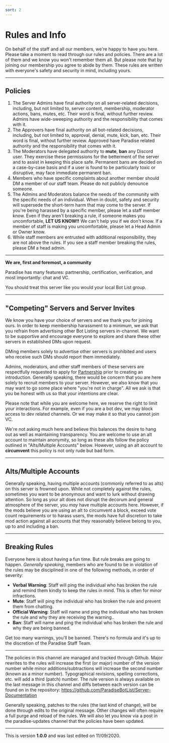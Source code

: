 ```yaml
---
sort: 2
---
```


# Rules and Info

On behalf of the staff and all our members, we're happy to have you here.  Please take a moment to read through our rules and policies.  There are a lot of them and we know you won't remember them all.  But please note that by joining our membership you agree to abide by them.  These rules are written with everyone's safety and security in mind, including yours.

---

## Policies

1.  The Server Admins have final authority on all server-related decisions, including, but not limited to, server content, membership, moderator actions, bans, mutes, etc.  Their word is final, without further review.  Admins have wide-sweeping authority and the responsibility that comes with it.
2.  The Approvers have final authority on all bot-related decisions, including, but not limited to, approval, denial, mute, kick, ban, etc. Their word is final, without further review. Approved have Paradise related authority and the responsibility that comes with it.
3.  The Moderators have delegated authority to **mute**, **ban** any Discord user.  They exercise these permissions for the betterment of the server and to assist in keeping this place safe.  Permanent bans are decided on a case-by-case basis and if a user is found to be particularly toxic or disruptive, may face immediate permanent ban.
4.  Members who have specific complaints about another member should DM a member of our staff team.  Please do not publicly denounce someone.
5.  The Admins and Moderators balance the needs of the community with the specific needs of an individual.  When in doubt, safety and security will supersede the short-term harm that may come to the server.  If you're being harassed by a specific member, please let a staff member know.  Even if they aren't breaking a rule, if someone makes you uncomfortable, **LET US KNOW!!**  We can't help you if we don't know.  If a member of staff is making you uncomfortable, please let a Head Admin or Owner know.
6.  While staff members are entrusted with additional responsibility, they are not above the rules.  If you see a staff member breaking the rules, please DM a head admin.

---

**__We are, first and foremost, a community__**

Paradise has many features: partnership, certification, verification, and most importantly: chat and VC.

You should treat this server like you would your local Bot List group.

---

## "Competing" Servers and Server Invites

We know you have your choice of servers and we thank you for joining ours.  In order to keep membership harassment to a minimum, we ask that you refrain from advertising other Bot Listing servers in-channel.  We want to be supportive and encourage everyone to explore and share these other servers in established DMs upon request.

DMing members solely to advertise other servers is prohibited and users who receive such DMs should report them immediately.

Admins, moderators, and other staff members of these servers are respectfully requested to apply for [Partnership](https://paradisebots.net/apps/partner) prior to creating an introduction.  Generally speaking, there would be concern that you are here solely to recruit members to your server.  However, we also know that you may want to go some place where "you're not in charge".  All we ask is that you be honest with us so that your intentions are clear.

Please note that while you are welcome here, we reserve the right to limit your interactions.  For example, even if you are a bot dev, we may block access to dev related channels.  Or we may make it so that you cannot join VC.


We're not asking much here and believe this balances the desire to hang out as well as maintaining transparency.  You are welcome to use an alt account to maintain anonymity, so long as these alts follow the policy outlined in "Alts/Multiple Accounts" below.  However, using an alt account to **circumvent** this policy is not only rude but bad form.  

---

## Alts/Multiple Accounts

Generally speaking, having multiple accounts (commonly referred to as alts) on this server is frowned upon.  While not completely against the rules, sometimes you want to be anonymous and want to lurk without drawing attention.  So long as your alt does not disrupt the decorum and general atmosphere of the server, you *may* have multiple accounts here.  However, if the mods believe you are using an alt to circumvent a block, exceed vote count requirements or to harass users, the mods have full discretion to take mod action against all accounts that they reasonably believe belong to you, up to and including a ban.

---

## Breaking Rules

Everyone here is about having a fun time.  But rule breaks are going to happen.  *Generally speaking*, members who are found to be in violation of the rules may be disciplined in one of the following methods, in order of severity:
- **Verbal Warning**: Staff will ping the individual who has broken the rule and remind them kindly to keep the rules in mind.  This is often for minor infractions.
- **Mute**: Staff will ping the individual who has broken the rule and prevent them from chatting.
- **Official Warning**: Staff will name and ping the individual who has broken the rule and why they are receiving the warning..
- **Ban**: Staff will name and ping the individual who has broken the rule and why they are being banned.

Get too many warnings, you'll be banned.  There's no formula and it's up to the discretion of the Paradise Staff Team.

---

The policies in this channel are managed and tracked through Github.  Major rewrites to the rules will increase the first (or major) number of the version number while minor additions/subtractions will increase the second number (known as a minor number).  Typographical revisions, spelling corrections, etc. will add a third (patch) number.  The rule version is always available on the last message in this channel and diffs between each version can be found on in the repository: <https://github.com/ParadiseBotList/Server-Documentation>

Generally speaking, patches to the rules (the last kind of change), will be done through edits to the original message.  Other changes will often require a full purge and reload of the rules.  We will also let you know via a post in the paradise-updates channel that the policies have been updated.

---

This is version **1.0.0** and was last edited on 11/09/2020.

